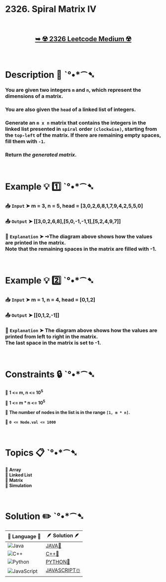 # 2326. Spiral Matrix IV

</br>

<h2 align="center"> 

<a href="https://leetcode.com/problems/spiral-matrix-iv/description/?envType=daily-question&envId=2024-09-09"><strong>➥ ☢️ 2326 Leetcode Medium ☢️ </strong></a>
</h2>

</br>

# Description 📜 ˋ°•*⁀➷

### You are given two integers `m` and `n`, which represent the dimensions of a matrix.

### You are also given the `head` of a linked list of integers.

### Generate an `m x n` matrix that contains the integers in the linked list presented in `spiral` order `(clockwise)`, starting from the `top-left` of the matrix. If there are remaining empty spaces, fill them with `-1`.

### Return *the generated matrix*.

</br>

# Example 💡 1️⃣ ˋ°•*⁀➷

  ### 📥 `Input`  ➤ m = 3, n = 5, head = [3,0,2,6,8,1,7,9,4,2,5,5,0]

  ### 📤 `Output`  ➤ [[3,0,2,6,8],[5,0,-1,-1,1],[5,2,4,9,7]]

  ### 🔦 `Explanation`  ➤ ➺The diagram above shows how the values are printed in the matrix. </br> Note that the remaining spaces in the matrix are filled with -1.

</br>

# Example 💡 2️⃣ ˋ°•*⁀➷

  ### 📥 `Input` ➤ m = 1, n = 4, head = [0,1,2]

  ### 📤 `Output`  ➤ [[0,1,2,-1]]

  ### 🔦 `Explanation` ➤ The diagram above shows how the values are printed from left to right in the matrix.</br> The last space in the matrix is set to -1.

</br>

# Constraints 🔒 ˋ°•*⁀➷

🔹 **1 <= m, n <= 10<sup>5</sup>** </br>

🔹 **1 <= m * n <= 10<sup>5</sup>** </br>

🔹 **The number of nodes in the list is in the range `[1, m * n]`.** </br>

🔹 **`0 <= Node.val <= 1000`** </br>

</br>

# Topics 📋 ˋ°•*⁀➷

🔸 **Array**  </br>
🔸 **Linked List**  </br>
🔸 **Matrix**  </br>
🔸 **Simulation**  </br>

</br>

# Solution ✏️ ˋ°•*⁀➷

| 📒 Language 📒  | 🪶 Solution 🪶 |
| ------------- | ------------- |
|  ![Java](https://img.shields.io/badge/java-%23ED8B00.svg?style=for-the-badge&logo=openjdk&logoColor=white)  | [JAVA🍁]() |
|  ![C++](https://img.shields.io/badge/c++-%2300599C.svg?style=for-the-badge&logo=c%2B%2B&logoColor=white)  | [C++🎲]()  |
|  ![Python](https://img.shields.io/badge/python-3670A0?style=for-the-badge&logo=python&logoColor=ffdd54)    | [PYTHON🍰]() |
| ![JavaScript](https://img.shields.io/badge/javascript-%23323330.svg?style=for-the-badge&logo=javascript&logoColor=%23F7DF1E)   | [JAVASCRIPT☃️]() |
